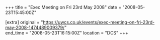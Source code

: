 +++
title = "Exec Meeting on Fri 23rd May 2008"
date = "2008-05-23T15:45:00Z"

[extra]
original = "https://uwcs.co.uk/events/exec-meeting-on-fri-23rd-may-2008-1474489009379/"    
end_time = "2008-05-23T16:15:00Z"
location = "DCS"
+++



